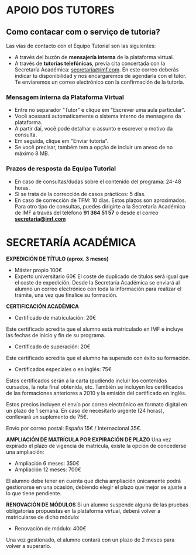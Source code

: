 # APOIO DOS TUTORES

## Como contacar com o serviço de tutoria?
Las vías de contacto con el Equipo Tutorial son las siguientes:
* A través del buzón de **mensajería interna** de la plataforma virtual.
* A través de **tutorías telefónicas**, previa cita concertada con la Secretaría Académica: secretaria@imf.com. En este correo deberás indicar tu disponibilidad y nos encargaremos de agendarla con el tutor. Te enviaremos un correo electrónico con la confirmación de la tutoría.

### Mensagem interna da Plataforma Virtual
* Entre no separador "Tutor" e clique em "Escrever uma aula particular".
* Você acessará automaticamente o sistema interno de mensagens da plataforma.
* A partir daí, você pode detalhar o assunto e escrever o motivo da consulta.
* Em seguida, clique em "Enviar tutoria".
* Se você precisar, também tem a opção de incluir um anexo de no máximo 8 MB.

### Prazos de resposta da Equipa Tutorial
* En caso de consultas/dudas sobre el contenido del programa: 24-48 horas.
* Si se trata de la corrección de casos prácticos: 5 días.
* En caso de corrección de TFM: 10 días.
Estos plazos son aproximados.
Para otro tipo de consultas, puedes dirigirte a la Secretaría Académica de IMF a través del teléfono **91 364 51 57** o desde el correo **secretaria@imf.com**

# SECRETARÍA ACADÉMICA
**EXPEDICIÓN DE TÍTULO (aprox. 3 meses)**
* Máster propio 100€
* Experto universitario 60€
El coste de duplicado de títulos será igual que el coste de expedición.
Desde la Secretaría Académica se enviará al alumno un correo electrónico con toda la información para realizar el trámite, una vez
que finalice su formación.

**CERTIFICACIÓN ACADÉMICA**
* Certificado de matriculación: 20€

Este certificado acredita que el alumno está matriculado en IMF e incluye las fechas de inicio y fin de su programa.
* Certificado de superación: 20€

Este certificado acredita que el alumno ha superado con éxito su formación.
* Certificados especiales o en inglés: 75€

Estos certificados serán a la carta (pudiendo incluir los contenidos cursados, la nota final obtenida, etc. También se incluyen los
certificados de las formaciones anteriores a 2010 y la emisión del certificado en inglés.

Estos precios incluyen el envío por correo electrónico en formato digital en un plazo de 1 semana. En caso de necesitarlo urgente
(24 horas), conllevará un suplemento de 75€.

Envío por correo postal: España 15€ / Internacional 35€.

**AMPLIACIÓN DE MATRÍCULA POR EXPIRACIÓN DE PLAZO**
Una vez expirado el plazo de vigencia de matrícula, existe la opción de concederse una ampliación:
* Ampliación 6 meses: 350€
* Ampliación 12 meses: 700€

El alumno debe tener en cuenta que dicha ampliación únicamente podrá gestionarse en una ocasión, debiendo elegir el plazo que mejor se ajuste a lo que tiene pendiente.

**RENOVACIÓN DE MÓDULOS**
Si un alumno suspende alguna de las pruebas obligatorias propuestas en la plataforma virtual, deberá volver a matricularse de dicho módulo:
* Renovación de módulo: 400€

Una vez gestionado, el alumno contará con un plazo de 2 meses para volver a superarlo.
